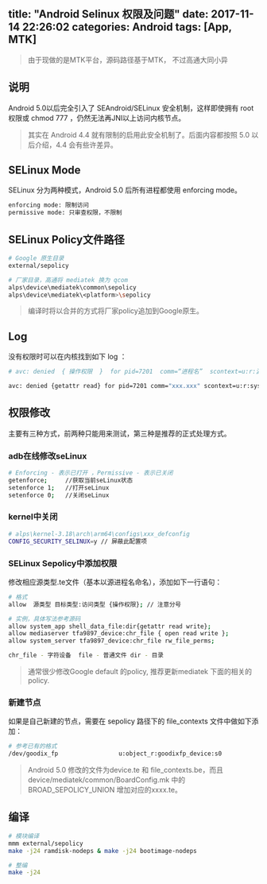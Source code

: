 title: "Android Selinux 权限及问题"
date: 2017-11-14 22:26:02
categories: Android
tags: [App, MTK]
---


> 由于现做的是MTK平台，源码路径基于MTK， 不过高通大同小异

## 说明
Android 5.0以后完全引入了 SEAndroid/SELinux 安全机制，这样即使拥有 root 权限或 chmod 777 ，仍然无法再JNI以上访问内核节点。
> 其实在 Android 4.4 就有限制的启用此安全机制了。后面内容都按照 5.0  以后介绍，4.4 会有些许差异。

## SELinux Mode
SELinux 分为两种模式，Android 5.0 后所有进程都使用 enforcing mode。
```bash
enforcing mode: 限制访问
permissive mode: 只审查权限，不限制
```
<!--more-->
## SELinux Policy文件路径
```bash
# Google 原生目录 
external/sepolicy

# 厂家目录，高通将 mediatek 换为 qcom
alps\device\mediatek\common\sepolicy
alps\device\mediatek\<platform>\sepolicy
```
> 编译时将以合并的方式将厂家policy追加到Google原生。
     
## Log     
没有权限时可以在内核找到如下 log ：
```bash
# avc: denied  { 操作权限  }  for pid=7201  comm=“进程名”  scontext=u:r:源类型:s0  tcontext=u:r:目标类型:s0  tclass=访问类型 permissive=0

avc: denied {getattr read} for pid=7201 comm="xxx.xxx" scontext=u:r:system_app:s0 tcontext=u:r:shell_data_file:s0 tclass=dir permissive=0
```

## 权限修改
主要有三种方式，前两种只能用来测试，第三种是推荐的正式处理方式。
### adb在线修改seLinux
```bash
# Enforcing - 表示已打开 ，Permissive - 表示已关闭
getenforce;     //获取当前seLinux状态
setenforce 1;   //打开seLinux
setenforce 0;   //关闭seLinux
```
### kernel中关闭
```bash
# alps\kernel-3.18\arch\arm64\configs\xxx_defconfig
CONFIG_SECURITY_SELINUX=y // 屏蔽此配置项
```

### SELinux Sepolicy中添加权限
修改相应源类型.te文件（基本以源进程名命名），添加如下一行语句：
```bash
# 格式
allow  源类型 目标类型:访问类型 {操作权限}; // 注意分号

# 实例，具体写法参考源码
allow system_app shell_data_file:dir{getattr read write};
allow mediaserver tfa9897_device:chr_file { open read write }; 
allow system_server tfa9897_device:chr_file rw_file_perms; 

chr_file - 字符设备  file - 普通文件 dir - 目录
```
>通常很少修改Google default 的policy, 推荐更新mediatek 下面的相关的policy. 

### 新建节点
如果是自己新建的节点，需要在 sepolicy 路径下的 file_contexts 文件中做如下添加：
```bash
# 参考已有的格式
/dev/goodix_fp                 u:object_r:goodixfp_device:s0
```
>Android 5.0 修改的文件为device.te 和 file_contexts.be，而且device/mediatek/common/BoardConfig.mk 中的 BROAD_SEPOLICY_UNION 增加对应的xxxx.te。


## 编译
```bash
# 模块编译
mmm external/sepolicy
make -j24 ramdisk-nodeps & make -j24 bootimage-nodeps

# 整编
make -j24
```     
     
